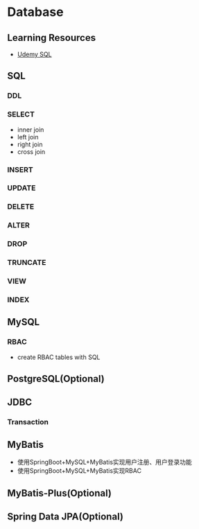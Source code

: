 # Database

## Learning Resources

- [Udemy SQL](https://www.bilibili.com/video/BV1o4411U77L/?spm_id_from=333.337.search-card.all.click&vd_source=13bf0832090021fb86148c16075ef1b5)

## SQL

### DDL

### SELECT

- inner join
- left join
- right join
- cross join

### INSERT

### UPDATE

### DELETE

### ALTER

### DROP

### TRUNCATE

### VIEW

### INDEX

## MySQL

### RBAC

- create RBAC tables with SQL

## PostgreSQL(Optional)

## JDBC

### Transaction

## MyBatis

- 使用SpringBoot+MySQL+MyBatis实现用户注册、用户登录功能
- 使用SpringBoot+MySQL+MyBatis实现RBAC

## MyBatis-Plus(Optional)

## Spring Data JPA(Optional)
